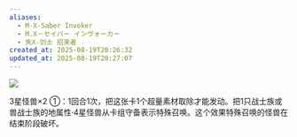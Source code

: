```yaml
---
aliases:
  - M-X-Saber Invoker
  - M.X－セイバー インヴォーカー
  - 失X-剑士 招来者
created_at: 2025-08-19T20:26:32
updated_at: 2025-08-19T20:27:07
---
```


![](https://cdn.233.momobako.com/ygopro/pics/4423206.jpg!half)

3星怪兽×2
①：1回合1次，把这张卡1个超量素材取除才能发动。把1只战士族或兽战士族的地属性·4星怪兽从卡组守备表示特殊召唤。这个效果特殊召唤的怪兽在结束阶段破坏。
